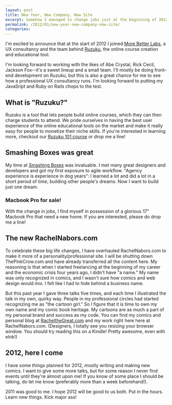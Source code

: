 ```yaml
---
layout: post
title: New Year, New Company, New Site
excerpt: Somehow I managed to change jobs just at the beginning of 2012. I've built this new site, shut down my old, and have embarked on yet another leg of my career journey. Year of the Dragon, I'm going to kick your ass.
permalink: /2012/01/new-year-new-company-new-site/
categories: 
---
```

I'm excited to announce that at the start of 2012 I joined <a href="http://morebetterlabs.com">More Better Labs</a>, a UX consultancy and the team behind <a href="http://ruzuku.com">Ruzuku</a>, the online course creation and educational tool.

I'm looking forward to working with the likes of Abe Crystal, Rick Cecil, Jackson Fox--it's a sweet lineup and a small team. I'll mostly be doing front-end development on Ruzuku, but this is also a great chance for me to see how a professional UX consultancy runs. I'm looking forward to putting my JavaSript and Ruby on Rails chops to the test.
<h2>What is "Ruzuku?"</h2>
Ruzuku is a tool that lets people build online courses, which they can then charge students to attend. We pride ourselves in having the best user experience of the online educational tools on the market and make it really easy for people to monetize their niche skills. If you're interested in learning more, checkout our <a href="https://ruzuku.com/courses/235/signup">Ruzuku 101 course</a> or drop me a line!
<h2>Smashing Boxes was great</h2>
My time at <a href="http://smashingboxes.com">Smashing Boxes</a> was invaluable. I met many great designers and developers and got my first exposure to agile workflow. <q cite="http://www.uxbooth.com/blog/getting-experience-with-user-experience/">Agency experience is experience in dog years</q>: I learned a lot and did a lot in a short period of time, building other people's dreams. Now I want to build just one dream.
<h3>Macbook Pro for sale!</h3>
With the change in jobs, I find myself in possession of a glorious 17" Macbook Pro that need a new home. If you are interested, please do drop me a line!
<h2>The new RachelNabors.com</h2>
To celebrate these big life changes, I have overhauled RachelNabors.com to make it more of a personality/professional site. I will be shutting down ThePinkCrow.com and have already transferred all the content here. My reasoning is that when I started freelancing at the beginning of my career and the economic crisis four years ago, I didn't have "a name." My name was only recognized in comics, and I wasn't sure how comics and web design would mix. I felt like I had to hide behind a business name.

But this past year I gave three talks five times, and each time I illustrated the talk in my own, quirky way. People in my professional circles had started recognizing me as "the cartoon girl." So I figure that it is time to own my own name and my comic book heritage. My cartoons are as much a part of my personal brand and success as my code. You can find my comics and personal blog at <a href="http://rachelthegreat.com">RacheltheGreat.com</a> and my work right here here at RachelNabors.com. (Designers, I totally see you resizing your browser window. You should try reading this on a Kindle! Pretty awesome, even with eInk!)
<h2>2012, here I come</h2>
I have some things planned for 2012, mostly writing and making new comics. I want to give some more talks, but for some reason I never find events until they're almost upon me! If you know of some place I should be talking, do let me know (preferably more than a week beforehand!).

2011 was good to me. I hope 2012 will be good to us both. Put in the hours. Learn new things. Kick major ass!